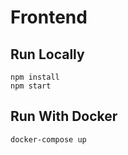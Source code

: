 # Frontend

## Run Locally
```
npm install
npm start
```

## Run With Docker
```
docker-compose up
```